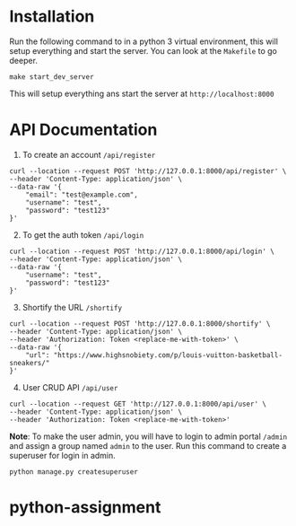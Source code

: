 Installation
============
Run the following command to in a python 3 virtual environment, this will setup everything and start the server.
You can look at the `Makefile` to go deeper.
```commandline
make start_dev_server
```
This will setup everything ans start the server at `http://localhost:8000`

API Documentation
=================

1. To create an account `/api/register`
```commandline
curl --location --request POST 'http://127.0.0.1:8000/api/register' \
--header 'Content-Type: application/json' \
--data-raw '{
    "email": "test@example.com",
    "username": "test",
    "password": "test123"
}'
```
2. To get the auth token `/api/login`
```commandline
curl --location --request POST 'http://127.0.0.1:8000/api/login' \
--header 'Content-Type: application/json' \
--data-raw '{
    "username": "test",
    "password": "test123"
}'
```
3. Shortify the URL `/shortify`
```commandline
curl --location --request POST 'http://127.0.0.1:8000/shortify' \
--header 'Content-Type: application/json' \
--header 'Authorization: Token <replace-me-with-token>' \
--data-raw '{
    "url": "https://www.highsnobiety.com/p/louis-vuitton-basketball-sneakers/"
}'
```
4. User CRUD API `/api/user`
```commandline
curl --location --request GET 'http://127.0.0.1:8000/api/user' \
--header 'Content-Type: application/json' \
--header 'Authorization: Token <replace-me-with-token>'
```
__Note__: To make the user admin, you will have to login to admin portal `/admin` and assign a group named `admin` to the user.
Run this command to create a superuser for login in admin.
```commandline
python manage.py createsuperuser
```
# python-assignment
